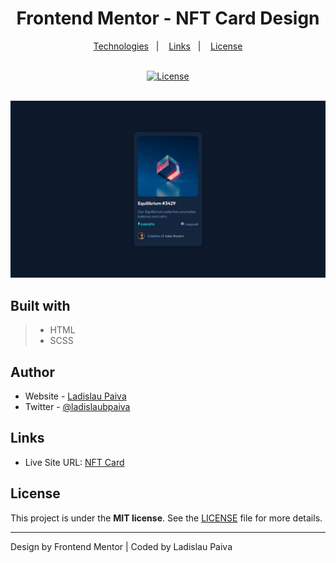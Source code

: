 <div align=center>

# Frontend Mentor - NFT Card Design

</div>

<p align="center">
  <a href="#built-with">Technologies</a>&nbsp;&nbsp;&nbsp;|&nbsp;&nbsp;&nbsp;
  <a href="#Links">Links</a>&nbsp;&nbsp;&nbsp;|&nbsp;&nbsp;&nbsp;
  <a href="#License">License</a>
</p>

<br>

<div align=center>
  <a href="LICENSE">
 <img alt="License" width="100px" src="https://img.shields.io/static/v1?label=license&message=MIT&color=002eff&labelColor=000000">
  </a>
</div>
 <br>

![Design preview for coding challenge](/.github/nft-card.png)

## Built with

> - HTML
> - SCSS

## Author

- Website - [Ladislau Paiva](https://ladislaubpaiva.pages.dev)
- Twitter - [@ladislaubpaiva](https://www.twitter.com/ladislaubpaiva)

## Links

- Live Site URL: [NFT Card](https://ladislaubpaiva.github.io/challenges/nft-card)

## License

This project is under the **MIT license**. See the [LICENSE](/LICENSE) file for more details.

---

Design by Frontend Mentor | Coded by Ladislau Paiva
